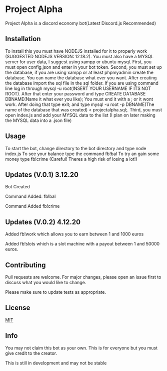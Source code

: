# Project Alpha
Project Alpha is a discord economy bot(Latest Discord.js Recommended)

## Installation

To install this you must have NODEJS installed for it to properly work (SUGGESTED NODEJS VERSION: 12.18.2). You must also have a MYSQL server for user data, I suggest using xampp or ubuntu mysql.
First, you must open config.json and enter in your bot token.
Second, you must set up the database, if you are using xampp or at least phpmyadmin create the database. You can name the database what ever you want. After creating the database import the sql file in the sql folder. If you are using command line log in through mysql -u root(INSERT YOUR USERNAME IF ITS NOT ROOT). After that enter your password and type CREATE DATABASE DBNAME(Name it what ever you like); You must end it with a ; or it wont work. After doing that type exit; and type mysql -u root -p DBNAME(The name of the database that was created) < projectalpha.sql;.
Third, you must open index.js and add your MYSQL data to the list (I plan on later making the MYSQL data into a .json file)

## Usage

To start the bot, change directory to the bot directory and type node index.js
To see your balance type the command fb!bal
To try an gain some money type fb!crime (Careful! Theres a high risk of losing a lot!)

## Updates (V.0.1) 3.12.20

Bot Created

Command Added: fb!bal

Command Added fb!crime

## Updates (V.0.2) 4.12.20

Added fb!work which allows you to earn between 1 and 1000 euros

Added fb!slots which is a slot machine with a payout between 1 and 50000 euros.



## Contributing
Pull requests are welcome. For major changes, please open an issue first to discuss what you would like to change.

Please make sure to update tests as appropriate.

## License
[MIT](https://choosealicense.com/licenses/mit/)

## Info

You may not claim this bot as your own. This is for everyone but you must give credit to the creator.

This is still in development and may not be stable
